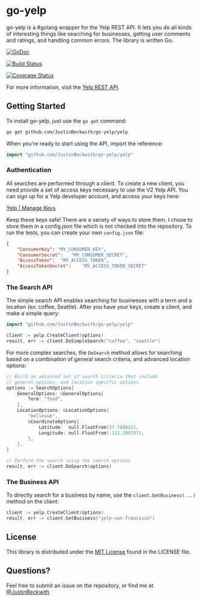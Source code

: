 # go-yelp
go-yelp is a #golang wrapper for the Yelp REST API. It lets you do all kinds of interesting things like searching for businesses, getting user comments and ratings, and handling common errors. The library is written Go.

[![GoDoc](https://godoc.org/github.com/JustinBeckwith/go-yelp/yelp?status.svg)](https://godoc.org/github.com/JustinBeckwith/go-yelp/yelp)

[![Build Status](https://travis-ci.org/JustinBeckwith/go-yelp.svg?branch=master)](https://travis-ci.org/JustinBeckwith/go-yelp)

[![Coverage Status](https://coveralls.io/repos/JustinBeckwith/go-yelp/badge.png)](https://coveralls.io/r/JustinBeckwith/go-yelp)

For more information, visit the [Yelp REST API](http://www.yelp.com/developers/documentation/v2/overview).

## Getting Started
To install go-yelp, just use the `go get` command:

```sh
go get github.com/JustinBeckwith/go-yelp/yelp
```

When you're ready to start using the API, import the reference:

```go
import "github.com/JustinBeckwith/go-yelp/yelp"
```

### Authentication

All searches are performed through a client. To create a new client, you need provide a set of access keys necessary to use the V2 Yelp API. You can sign up for a Yelp developer account, and access your keys here:

[Yelp | Manage Keys](http://www.yelp.com/developers/manage_api_keys)

Keep these keys safe! There are a variety of ways to store them. I chose to store them in a config.json file which is not checked into the repository. To run the tests, you can create your own `config.json` file:

```json
{
	"ConsumerKey": "MY_CONSUMER_KEY",
	"ConsumerSecret":	"MY_CONSUMER_SECRET",
	"AccessToken":	"MY_ACCESS_TOKEN",
	"AccessTokenSecret":	"MY_ACCESS_TOKEN_SECRET"
}
```

### The Search API

The simple search API enables searching for businesses with a term and a location (ex: coffee, Seattle). After you have your keys, create a client, and make a simple query:

```go
import "github.com/JustinBeckwith/go-yelp/yelp"

client := yelp.CreateClient(options)
result, err := client.DoSimpleSearch("coffee", "seattle")
```

For more complex searches, the `DoSearch` method allows for searching based on a combination of general search criteria, and advanced location options:

```go
// Build an advanced set of search criteria that include 
// general options, and location specific options.
options := SearchOptions{
	GeneralOptions: &GeneralOptions{
		Term: "food",
	},
	LocationOptions: &LocationOptions{
		"bellevue",
		&CoordinateOptions{
			Latitude:  null.FloatFrom(37.788022),
			Longitude: null.FloatFrom(-122.399797),
		},
	},
}

// Perform the search using the search options
result, err := client.DoSearch(options)
```

### The Business API
To directly search for a business by name, use the `client.GetBusiness(...)` method on the client:

```go
client := yelp.CreateClient(options)
result, err := client.GetBusiness("yelp-san-francisco")
```


## License
This library is distributed under the [MIT License](http://opensource.org/licenses/MIT) found in the LICENSE file.


## Questions?
Feel free to submit an issue on the repository, or find me at [@JustinBeckwith](http://twitter.com/JustinBeckwith)
